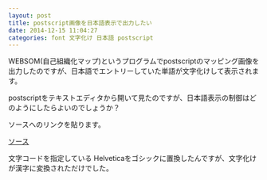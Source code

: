 ```yaml
---
layout: post
title: postscript画像を日本語表示で出力したい
date: 2014-12-15 11:04:27
categories: font 文字化け 日本語 postscript
---
```

<!-- {% raw %} -->
<p>WEBSOM(自己組織化マップ)というプログラムでpostscriptのマッピング画像を出力したのですが、日本語でエントリーしていた単語が文字化けして表示されます。</p>

<p>postscriptをテキストエディタから開いて見たのですが、日本語表示の制御はどのようにしたらよいのでしょうか？</p>

<p>ソースへのリンクを貼ります。</p>

<p><a href="https://gist.github.com/anonymous/177b0057011e2f5cc81d#file-websom-ps" rel="nofollow">ソース</a></p>

<p>文字コードを指定している
Helveticaをゴシックに置換したんですが、文字化けが漢字に変換されただけでした。</p>
<!-- {% endraw %} -->
